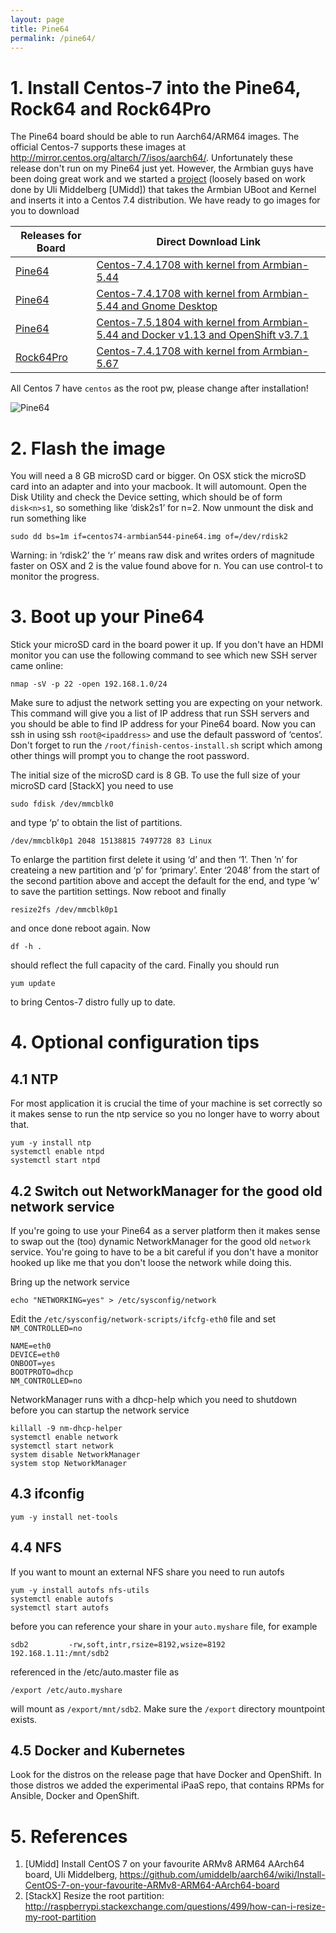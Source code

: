 ```yaml
---
layout: page
title: Pine64
permalink: /pine64/
---
```


# 1. Install Centos-7 into the Pine64, Rock64 and Rock64Pro

The Pine64 board should be able to run Aarch64/ARM64 images. The official Centos-7 supports these 
images at <http://mirror.centos.org/altarch/7/isos/aarch64/>. Unfortunately these release don't run on my Pine64 just yet. However, the Armbian guys have been doing great work and we started a [project](https://github.com/Project31/centos-pine64) (loosely based on work done by Uli Middelberg [UMidd]) that takes the Armbian UBoot and Kernel and inserts it into a Centos 7.4 distribution. We have ready to go images for you to download

| Releases for Board | Direct Download Link |
| -------|-----------------|
| [Pine64](<https://github.com/Project31/centos-pine64/releases>) | [Centos-7.4.1708 with kernel from Armbian-5.44](https://github.com/Project31/centos-pine64/releases/download/v7.4.1708-v5.44/centos74-armbian544-pine64.img.xz)
| [Pine64](<https://github.com/Project31/centos-pine64/releases>) | [Centos-7.4.1708 with kernel from Armbian-5.44 and Gnome Desktop](https://github.com/Project31/centos-pine64/releases/download/v7.4.1708-v5.44-gnome/centos74-armbian544-desktop-pine64.img.xz)|
| [Pine64](<https://github.com/Project31/centos-pine64/releases>) | [Centos-7.5.1804 with kernel from Armbian-5.44 and Docker v1.13 and OpenShift v3.7.1](https://github.com/Project31/centos-pine64/releases/download/v7.5.1804-v5.44/centos75-armbian-openshift-pine64.img.xz) |
| [Rock64Pro]() | [Centos-7.4.1708 with kernel from Armbian-5.67](https://github.com/Project31/centos-rock64pro/releases/download/centos-rock64pro/centos7-rock64pro.img.xz)|

All Centos 7 have `centos` as the root pw, please change after installation!


![Pine64](https://cdn-images-1.medium.com/max/800/1*rzKvW06sxv6u-hblFgmEhw.jpeg)

# 2. Flash the image
You will need a 8 GB microSD card or bigger. On OSX stick the microSD card into an adapter and into your macbook. It will automount. Open the Disk Utility and check the Device setting, which should be of form `disk<n>s1`, so something like ‘disk2s1’ for n=2. Now unmount the disk and run something like

~~~~
sudo dd bs=1m if=centos74-armbian544-pine64.img of=/dev/rdisk2
~~~~

Warning: in ‘rdisk2’ the ‘r’ means raw disk and writes orders of magnitude faster on OSX and 2 is the value found above for n.
You can use control-t to monitor the progress.

# 3. Boot up your Pine64

Stick your microSD card in the board power it up. If you don't have an HDMI monitor you can use the following command to see which new SSH server came online:

~~~~
nmap -sV -p 22 -open 192.168.1.0/24
~~~~

Make sure to adjust the network setting you are expecting on your network. This command will give you a list of IP address that run SSH servers and you should be able to find IP address for your Pine64 board. Now you can ssh in using ssh `root@<ipaddress>` and use the default password of ‘centos’. Don't forget to run the `/root/finish-centos-install.sh` script which among other things will prompt you to change the root password.

The initial size of the microSD card is 8 GB. To use the full size of your microSD card [StackX] you need to use

~~~~
sudo fdisk /dev/mmcblk0
~~~~

and type ‘p’ to obtain the list of partitions.

~~~~
/dev/mmcblk0p1 2048 15138815 7497728 83 Linux
~~~~

To enlarge the partition first delete it using ‘d’ and then ‘1’. Then ’n’ for createing a new partition and ‘p’ for ‘primary’. Enter ‘2048’ from the start of the second partition above and accept the default for the end, and type ‘w’ to save the partition settings. Now reboot and finally

~~~~
resize2fs /dev/mmcblk0p1
~~~~

and once done reboot again. Now

~~~~
df -h .
~~~~

should reflect the full capacity of the card. Finally you should run

~~~~
yum update
~~~~

to bring Centos-7 distro fully up to date.

# 4. Optional configuration tips

## 4.1 NTP

For most application it is crucial the time of your machine is set correctly so it makes sense to run
the ntp service so you no longer have to worry about that.

~~~~
yum -y install ntp
systemctl enable ntpd
systemctl start ntpd
~~~~

## 4.2 Switch out NetworkManager for the good old network service

If you're going to use your Pine64 as a server platform then it makes sense to swap out the (too) dynamic NetworkManager
for the good old `network` service. You're going to have to be a bit careful if you don't have a monitor hooked
up like me that you don't loose the network while doing this.

Bring up the network service

~~~~
echo "NETWORKING=yes" > /etc/sysconfig/network
~~~~

Edit the `/etc/sysconfig/network-scripts/ifcfg-eth0` file and set `NM_CONTROLLED=no`

~~~~
NAME=eth0
DEVICE=eth0
ONBOOT=yes
BOOTPROTO=dhcp
NM_CONTROLLED=no
~~~~

NetworkManager runs with a dhcp-help which you need to shutdown before you can startup the network service

~~~~
killall -9 nm-dhcp-helper
systemctl enable network
systemctl start network
system disable NetworkManager
system stop NetworkManager
~~~~

## 4.3 ifconfig

~~~~
yum -y install net-tools
~~~~

## 4.4 NFS

If you want to mount an external NFS share you need to run autofs

~~~~
yum -y install autofs nfs-utils
systemctl enable autofs
systemctl start autofs
~~~~

before you can reference your share in your `auto.myshare` file, for example

~~~~
sdb2         -rw,soft,intr,rsize=8192,wsize=8192   192.168.1.11:/mnt/sdb2
~~~~

referenced in the /etc/auto.master file as

~~~~
/export /etc/auto.myshare
~~~~

will mount as `/export/mnt/sdb2`. Make sure the `/export` directory mountpoint exists.

## 4.5 Docker and Kubernetes

Look for the distros on the release page that have Docker and OpenShift. In those distros we added the experimental iPaaS repo, that contains RPMs for Ansible, Docker and OpenShift.


# 5. References
1. [UMidd] Install CentOS 7 on your favourite ARMv8 ARM64 AArch64 board, Uli Middelberg, <https://github.com/umiddelb/aarch64/wiki/Install-CentOS-7-on-your-favourite-ARMv8-ARM64-AArch64-board>
2. [StackX] Resize the root partition: <http://raspberrypi.stackexchange.com/questions/499/how-can-i-resize-my-root-partition>

